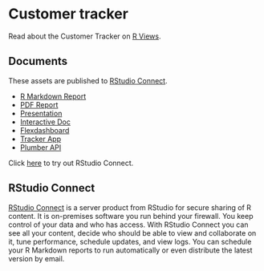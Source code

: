 # Customer tracker

Read about the Customer Tracker on [R Views](https://rviews.rstudio.com/2018/05/16/replacing-excel-reports-with-r-markdown-and-shiny/).

## Documents

These assets are published to [RStudio Connect](https://www.rstudio.com/products/connect/).

* [R Markdown Report](http://colorado.rstudio.com/rsc/tracker-report/tracker-report.html)
* [PDF Report](http://colorado.rstudio.com:3939/content/1109/tracker-pdf.pdf)
* [Presentation](http://colorado.rstudio.com:3939/content/1110/tracker-ioslides.html)
* [Interactive Doc](http://colorado.rstudio.com:3939/content/1121/)
* [Flexdashboard](http://colorado.rstudio.com:3939/content/1094/)
* [Tracker App](http://colorado.rstudio.com:3939/content/1120/)
* [Plumber API](http://colorado.rstudio.com:3939/content/1117/)

Click [here](https://beta.rstudioconnect.com/connect/) to try out RStudio Connect.

## RStudio Connect

[RStudio Connect](https://beta.rstudioconnect.com/connect/) is a server product from RStudio for secure sharing of R content. It is on-premises software you run behind your firewall. You keep control of your data and who has access. With RStudio Connect you can see all your content, decide who should be able to view and collaborate on it, tune performance, schedule updates, and view logs. You can schedule your R Markdown reports to run automatically or even distribute the latest version by email.
